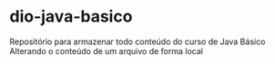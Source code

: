 # dio-java-basico
Repositório para armazenar todo conteúdo do curso de Java Básico
Alterando o conteúdo de um arquivo de forma local